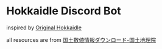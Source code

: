 # Hokkaidle Discord Bot
inspired by [Original Hokkaidle](https://hokkaidle.web.app)

all resources are from [国土数値情報ダウンロード-国土地理院](https://nlftp.mlit.go.jp/ksj/index.html)